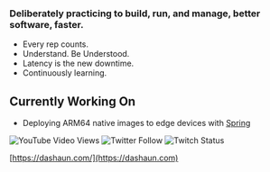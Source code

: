 ### Deliberately practicing to build, run, and manage, better software, faster.

- Every rep counts.
- Understand.  Be Understood.
- Latency is the new downtime.
- Continuously learning.

## Currently Working On

- Deploying ARM64 native images to edge devices with [Spring](https://spring.io)

![YouTube Video Views](https://img.shields.io/youtube/views/Vkd7g9BCNLs?style=social) ![Twitter Follow](https://img.shields.io/twitter/follow/dashaun?style=social) ![Twitch Status](https://img.shields.io/twitch/status/javagrunt?style=social)

[https://dashaun.com/](https://dashaun.com)

